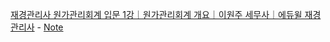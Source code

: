 [재경관리사 원가관리회계 입문 1강｜원가관리회계 개요｜이원주 세무사｜에듀윌 재경관리사](https://youtu.be/ApgGPBT-fcA?list=PLIR6-ZSnPrFbcbf9uPxZ2H4JEycSbUB55)
    - [Note](./Note/%EC%9B%90%EA%B0%80%EA%B4%80%EB%A6%AC%ED%9A%8C%EA%B3%84%EC%9E%85%EB%AC%B8_1%EA%B0%95.md)